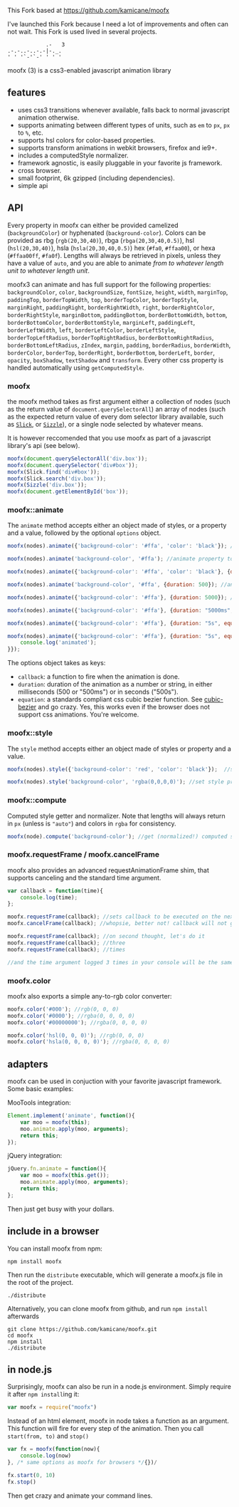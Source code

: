 This Fork based at https://github.com/kamicane/moofx

I've launched this Fork because I need a lot of improvements and often can not wait.
This Fork is used lived in several projects.


```
            .-   3
.-.-..-..-.-|-._.
' ' '`-'`-' ' ' '
```

moofx (3) is a css3-enabled javascript animation library

## features

 - uses css3 transitions whenever available, falls back to normal javascript animation otherwise.
 - supports animating between different types of units, such as `em` to `px`, `px` to `%`, etc.
 - supports hsl colors for color-based properties.
 - supports transform animations in webkit browsers, firefox and ie9+.
 - includes a computedStyle normalizer.
 - framework agnostic, is easily pluggable in your favorite js framework.
 - cross browser.
 - small footprint, 6k gzipped (including dependencies).
 - simple api

## API

Every property in moofx can either be provided camelized (`backgroundColor`) or hyphenated (`background-color`).
Colors can be provided as rbg (`rgb(20,30,40)`), rbga (`rbga(20,30,40,0.5)`), hsl (`hsl(20,30,40)`), hsla (`hsla(20,30,40,0.5)`) hex (`#fa0`, `#ffaa00`), or hexa (`#ffaa00ff`, `#fa0f`).
Lengths will always be retrieved in pixels, unless they have a value of `auto`, and you are able to animate *from to whatever length unit to whatever length unit*.

moofx3 can animate and has full support for the following properties: `backgroundColor`, `color`, `backgroundSize`, `fontSize`, `height`, `width`, `marginTop`, `paddingTop`, `borderTopWidth`, `top`, `borderTopColor`, `borderTopStyle`, `marginRight`, `paddingRight`, `borderRightWidth`, `right`, `borderRightColor`, `borderRightStyle`, `marginBottom`, `paddingBottom`, `borderBottomWidth`, `bottom`, `borderBottomColor`, `borderBottomStyle`, `marginLeft`, `paddingLeft`, `borderLeftWidth`, `left`, `borderLeftColor`, `borderLeftStyle`, `borderTopLeftRadius`, `borderTopRightRadius`, `borderBottomRightRadius`, `borderBottomLeftRadius`, `zIndex`, `margin`, `padding`, `borderRadius`, `borderWidth`, `borderColor`, `borderTop`, `borderRight`, `borderBottom`, `borderLeft`, `border`, `opacity`, `boxShadow`, `textShadow` and `transform`. Every other css property is handled automatically using `getComputedStyle`.

### moofx

the moofx method takes as first argument either a collection of nodes (such as the return value of `document.querySelectorAll`) an array of nodes (such as the expected return value of every dom selector library available, such as [`Slick`](https://github.com/mootools/slick), or [`Sizzle`](https://github.com/jquery/sizzle)), or a single node selected by whatever means.

It is however reccomended that you use moofx as part of a javascript library's api (see below).

```javascript
moofx(document.querySelectorAll('div.box'));
moofx(document.querySelector('div#box'));
moofx(Slick.find('div#box'));
moofx(Slick.search('div.box'));
moofx(Sizzle('div.box'));
moofx(document.getElementById('box'));
```

### moofx::animate

The `animate` method accepts either an object made of styles, or a property and a value, followed by the optional `options` object.

```javascript
moofx(nodes).animate({'background-color': '#ffa', 'color': 'black'}); //animate some styles, default options

moofx(nodes).animate('background-color', '#ffa'); //animate property to value

moofx(nodes).animate({'background-color': '#ffa', 'color': 'black'}, {duration: 500}); //animate styles using options (500ms duration)

moofx(nodes).animate('background-color', '#ffa', {duration: 500}); //animate property to value using options (500ms duration)

moofx(nodes).animate({'background-color': '#ffa'}, {duration: 5000}); //5s duration

moofx(nodes).animate({'background-color': '#ffa'}, {duration: "5000ms", equation: 'cubic-bezier(0.17,0.67,0.83,0.67)'}); //5s duration, cubic-bezier easing equation

moofx(nodes).animate({'background-color': '#ffa'}, {duration: "5s", equation: 'ease-in'}); //5s duration, ease-in easing equation

moofx(nodes).animate({'background-color': '#ffa'}, {duration: "5s", equation: 'ease-in-out', callback: function(){ //5s duration, ease-in-out easing equation, completion callback
	console.log('animated');
}});
```

The options object takes as keys:

 - `callback`: a function to fire when the animation is done.
 - `duration`: duration of the animation as a number or string, in either milliseconds (500 or "500ms") or in seconds ("500s").
 - `equation`: a standards compliant css cubic bezier function. See [cubic-bezier](http://cubic-bezier.com/) and go crazy. Yes, this works even if the browser does not support css animations. You're welcome.

### moofx::style

The `style` method accepts either an object made of styles or property and a value.

```javascript
moofx(nodes).style({'background-color': 'red', 'color': 'black'});  //set styles

moofx(nodes).style('background-color', 'rgba(0,0,0,0)'); //set style property to value
```

### moofx::compute

Computed style getter and normalizer. Note that lengths will always return in `px` (unless is `"auto"`) and colors in `rgba` for consistency.

```javascript
moofx(node).compute('background-color'); //get (normalized!) computed style of node for property
```

### moofx.requestFrame / moofx.cancelFrame

moofx also provides an advanced requestAnimationFrame shim, that supports canceling and the standard time argument.

```javascript
var callback = function(time){
	console.log(time);
};

moofx.requestFrame(callback); //sets callback to be executed on the next animationFrame
moofx.cancelFrame(callback); //whopsie, better not! callback will not get executed.

moofx.requestFrame(callback); //on second thought, let's do it
moofx.requestFrame(callback); //three
moofx.requestFrame(callback); //times

//and the time argument logged 3 times in your console will be the same, since the callbacks will get executed during the same animationFrame.
```

### moofx.color

moofx also exports a simple any-to-rgb color converter:

```javascript
moofx.color('#000'); //rgb(0, 0, 0)
moofx.color('#0000'); //rgba(0, 0, 0, 0)
moofx.color('#00000000'); //rgba(0, 0, 0, 0)

moofx.color('hsl(0, 0, 0)'); //rgb(0, 0, 0)
moofx.color('hsla(0, 0, 0, 0)'); //rgba(0, 0, 0, 0)
```

## adapters

moofx can be used in conjuction with your favorite javascript framework. Some basic examples:

MooTools integration:

```javascript
Element.implement('animate', function(){
	var moo = moofx(this);
	moo.animate.apply(moo, arguments);
	return this;
});
```

jQuery integration:

```javascript
jQuery.fn.animate = function(){
	var moo = moofx(this.get());
	moo.animate.apply(moo, arguments);
	return this;
};
```

Then just get busy with your dollars.

## include in a browser

You can install moofx from npm:

```
npm install moofx
```

Then run the `distribute` executable, which will generate a moofx.js file in the root of the project.

```
./distribute
```

Alternatively, you can clone moofx from github, and run `npm install` afterwards

```
git clone https://github.com/kamicane/moofx.git
cd moofx
npm install
./distribute
```

## in node.js

Surprisingly, moofx can also be run in a node.js environment.
Simply require it after `npm install`ing it:

```javascript
var moofx = require("moofx")
```

Instead of an html element, moofx in node takes a function as an argument. This function will fire for every step of the animation.
Then you call `start(from, to)` and `stop()`

```javascript
var fx = moofx(function(now){
    console.log(now)
}, /* same options as moofx for browsers */{})/

fx.start(0, 10)
fx.stop()
```

Then get crazy and animate your command lines.
